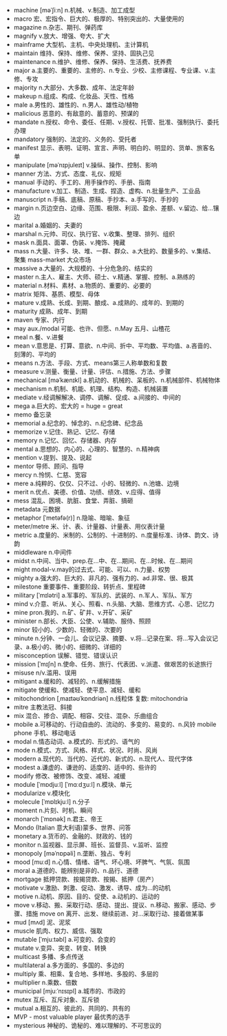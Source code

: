 - machine [məˈʃiːn] n.机械、v.制造、加工成型
- macro 宏、宏指令、巨大的、极厚的、特别突出的、大量使用的
- magazine n.杂志、期刊、弹药库
- magnify v.放大、增强、夸大、扩大
- mainframe 大型机、主机、中央处理机、主计算机
- maintain 维持、保持、维修、保养、坚持、固执己见
- maintenance n.维护、维修、保养、保持、生活费、抚养费
- major a.主要的、重要的、主修的、n.专业、少校、主修课程、专业课、v.主修、专攻
- majority n.大部分、大多数、成年、法定年龄
- makeup n.组成、构成、化妆品、天性、性格
- male a.男性的、雄性的、n.男人、雄性动/植物
- malicious 恶意的、有敌意的、蓄意的、预谋的
- mandate n.授权、命令、委任、任期、v.授权、托管、批准、强制执行、委托办理
- mandatory 强制的、法定的、义务的、受托者
- manifest 显示、表明、证明、宣言、声明、明白的、明显的、货单、旅客名单
- manipulate [məˈnɪpjuleɪt] v.操纵、操作、控制、影响
- manner 方法、方式、态度、礼仪、规矩
- manual 手动的、手工的、用手操作的、手册、指南
- manufacture v.加工、制造、生成、捏造、虚构、n.批量生产、工业品
- manuscript n.手稿、底稿、原稿、手抄本、a.手写的、手抄的
- margin n.页边空白、边缘、范围、极限、利润、盈余、差额、v.留边、给...镶边
- marital a.婚姻的、夫妻的
- marshal n.元帅、司仪、执行官、v.收集、整理、排列、组织
- mask n.面具、面罩、伪装、v.掩饰、掩藏
- mass n.大量、许多、块、堆、一群、群众、a.大批的、数量多的、v.集结、聚集 mass-market 大众市场
- massive a.大量的、大规模的、十分危急的、结实的
- master n.主人、雇主、大师、硕士、v.精通、掌握、控制、a.熟练的
- material n.材料、素材、a.物质的、重要的、必要的
- matrix 矩阵、基质、模型、母体
- mature v.成熟、长成、到期、酿成、a.成熟的、成年的、到期的
- maturity 成熟、成年、到期
- maven 专家、内行
- may aux./modal 可能、也许、但愿、n.May 五月、山楂花
- meal n.餐、v.进餐
- mean v.意思是、打算、意欲、n.中间、折中、平均数、平均值、a.吝啬的、刻薄的、平均的
- means n.方法、手段、方式、means第三人称单数和复数
- measure v.测量、衡量、计量、评估、n.措施、方法、步骤
- mechanical [məˈkænɪkl] a.机动的、机械的、呆板的、n.机械部件、机械物体
- mechanism n.机制、机能、机理、结构、构造、机械装置
- mediate v.经调解解决、调停、调解、促成、a.间接的、中间的
- mega a.巨大的、宏大的 = huge = great
- memo 备忘录
- memorial a.纪念的、悼念的、n.纪念碑、纪念品
- memorize v.记住、熟记、记忆、存储
- memory n.记忆、回忆、存储器、内存
- mental a.思想的、内心的、心理的、智慧的、n.精神病
- mention v.提到、提及、说起
- mentor 导师、顾问、指导
- mercy n.怜悯、仁慈、宽容
- mere a.纯粹的、仅仅、只不过、小的、轻微的、n.池塘、边境
- merit n.优点、美德、价值、功绩、绩效、v.应得、值得
- mess 混乱、困境、肮脏、食堂、弄脏、搞砸
- metadata 元数据
- metaphor [ˈmetəfə(r)] n.隐喻、暗喻、象征
- meter/metre 米、计、表、计量器、计量表、用仪表计量
- metric a.度量的、米制的、公制的、十进制的、n.度量标准、诗体、韵文、诗韵
- middleware n.中间件
- midst n.中间、当中、prep.在...中、在...期间、在...时候、在...期间
- might modal-v.may的过去式、可能、可以、n.力量、权势
- mighty a.强大的、巨大的、非凡的、强有力的、ad.非常、很、极其
- milestone 重要事件、重要阶段、转折点、里程碑
- military [ˈmɪlətri] a.军事的、军队的、武装的、n.军人、军队、军方
- mind v.介意、听从、关心、照看、n.头脑、大脑、思维方式、心思、记忆力
- mine pron.我的、n.矿、矿井、v.开矿、采矿
- minister n.部长、大臣、公使、v.辅助、服侍、照顾
- minor 较小的、少数的、轻微的、次要的
- minute n.分钟、一会儿、会议记录、摘要、v.将...记录在案、将...写入会议记录、a.极小的、微小的、细微的、详细的
- misconception 误解、错觉、错误认识
- mission [ˈmɪʃn] n.使命、任务、旅行、代表团、v.派遣、做艰苦的长途旅行
- misuse n/v.滥用、误用
- mitigant a.缓和的、减轻的、n.缓解措施
- mitigate 使缓和、使减轻、使平息、减轻、缓和
- mitochondrion [ˌmaɪtəʊˈkɒndriən] n.线粒体 复数: mitochondria
- mitre 主教法冠、斜接
- mix 混合、掺合、调配、相容、交往、混杂、乐曲组合
- mobile a.可移动的、行动自由的、流动的、多变的、易变的、n.风铃 mobile phone 手机、移动电话
- modal n.情态动词、a.模式的、形式的、语气的
- mode n.模式、方式、风格、样式、状况、时尚、风尚
- modern a.现代的、当代的、近代的、新式的、n.现代人、现代字体
- modest a.谦虚的、谦逊的、适度的、适中的、些许的
- modify 修改、被修饰、改变、减轻、减缓
- module [ˈmɒdjuːl] [ˈmɑːdʒuːl] n.模块、单元
- modularize v.模块化
- molecule [ˈmɒlɪkjuːl] n.分子
- moment n.片刻、时机、瞬间
- monarch [ˈmɒnək] n.君主、帝王
- Mondo (Italian 意大利语)蒙多、世界、问答
- monetary a.货币的、金融的、财政的、钱的
- monitor n.监视器、显示屏、班长、监督员、v.监听、监控
- monopoly [məˈnɒpəli] n.垄断、独占、专利
- mood [muːd] n.心情、情绪、语气、坏心境、坏脾气、气氛、氛围
- moral a.道德的、能辨别是非的、n.品行、道德
- mortgage 抵押贷款、按揭贷款、按揭、抵押（房产）
- motivate v.激励、刺激、促动、激发、诱导、成为...的动机
- motive n.动机、原因、目的、促使、a.动机的、运动的
- move v.移动、搬、采取行动、感动、提出、提议、n.移动、搬家、感动、步骤、措施  move on 离开、出发、继续前进、对...采取行动、接着做某事
- mud [mʌd] 泥、泥浆
- muscle 肌肉、权力、威信、强取
- mutable [ˈmjuːtəbl] a.可变的、会变的
- mutate v.变异、突变、转变、转换
- multicast 多播、多点传送
- multilateral a.多方面的、多国的、多边的
- multiply 乘、相乘、复合地、多样地、多股的、多层的
- multiplier n.乘数、倍数
- municipal [mjuːˈnɪsɪpl] a.城市的、市政的
- mutex 互斥、互斥对象、互斥锁
- mutual a.相互的、彼此的、共同的、共有的
- MVP - most valuable player 最优秀的选手
- mysterious 神秘的、诡秘的、难以理解的、不可思议的